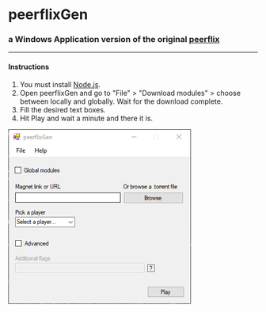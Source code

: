 <h1>peerflixGen</h1>
<h3>a Windows Application version of the original <a href="https://github.com/mafintosh/peerflix">peerflix</a></h3>
<hr>
<h4>Instructions</h4>
<ol>
  <li>You must install <a href="https://nodejs.org/en/">Node.js</a>.</li>
  <li>Open peerflixGen and go to "File" > "Download modules" > choose between locally and globally. Wait for the download complete.</li>
  <li>Fill the desired text boxes.</li>
  <li>Hit Play and wait a minute and there it is.</li>
</ol>
<img src="https://github.com/jvitoroc/peerflixGen/blob/master/screenshot.PNG?raw=true" alt="peerflix">
